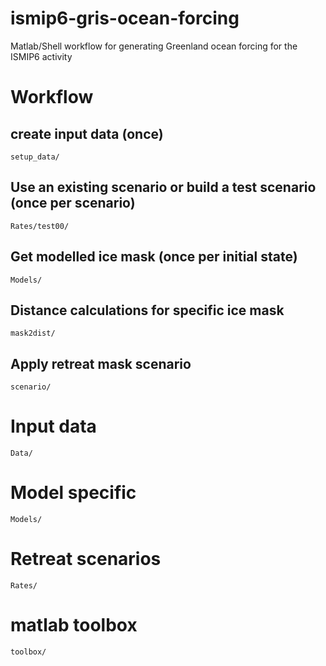 # ismip6-gris-ocean-forcing
Matlab/Shell workflow for generating Greenland ocean forcing for the ISMIP6 activity

# Workflow
## create input data (once)
```setup_data/```

## Use an existing scenario or build a test scenario (once per scenario) 
```Rates/test00/```

## Get modelled ice mask (once per initial state)
```Models/```



## Distance calculations for specific ice mask 
```mask2dist/```

## Apply retreat mask scenario
```scenario/```



# Input data
```Data/```
# Model specific 
```Models/```
# Retreat scenarios
`Rates/`


# matlab toolbox
`toolbox/`
